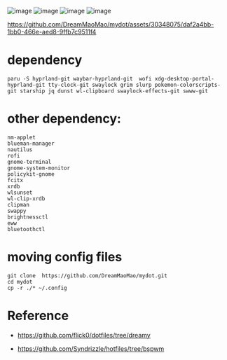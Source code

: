 ![image](https://github.com/DreamMaoMao/mydot/assets/30348075/6aec7c13-bf7c-4332-bb46-88a40d508525)
![image](https://github.com/DreamMaoMao/mydot/assets/30348075/092b077e-aece-447c-b2c3-b52f30186237)
![image](https://github.com/DreamMaoMao/mydot/assets/30348075/300c2efb-49e6-467d-93ba-d7200cba1b78)
![image](https://github.com/DreamMaoMao/mydot/assets/30348075/9848fdea-9aca-4bfa-a910-76ca4a90d366)



https://github.com/DreamMaoMao/mydot/assets/30348075/daf2a4bb-1bb0-466e-aed8-9ffb7c9511f4



# dependency

```
paru -S hyprland-git waybar-hyprland-git  wofi xdg-desktop-portal-hyprland-git tty-clock-git swaylock grim slurp pokemon-colorscripts-git starship jq dunst wl-clipboard swaylock-effects-git swww-git
```

# other dependency:
```
nm-applet
blueman-manager
nautilus
rofi
gnome-terminal
gnome-system-monitor 
policykit-gnome
fcitx
xrdb
wlsunset 
wl-clip-xrdb 
clipman
swappy 
brightnessctl 
eww
bluetoothctl
```

# moving config files
```
git clone  https://github.com/DreamMaoMao/mydot.git
cd mydot
cp -r ./* ~/.config
```

# Reference

- https://github.com/flick0/dotfiles/tree/dreamy

- https://github.com/Syndrizzle/hotfiles/tree/bspwm
